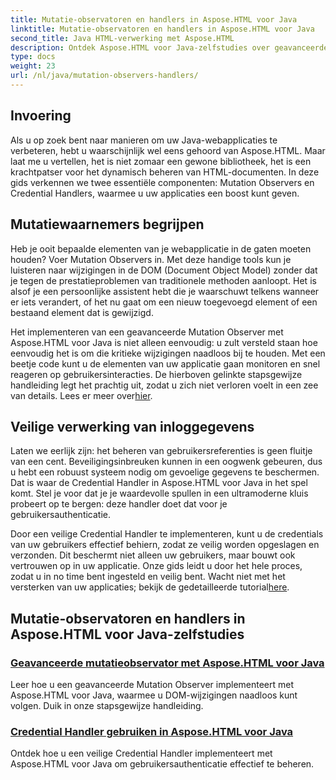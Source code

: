 ```yaml
---
title: Mutatie-observatoren en handlers in Aspose.HTML voor Java
linktitle: Mutatie-observatoren en handlers in Aspose.HTML voor Java
second_title: Java HTML-verwerking met Aspose.HTML
description: Ontdek Aspose.HTML voor Java-zelfstudies over geavanceerde mutatieobservatoren en veilige referentiehandlers om uw webapplicaties te verbeteren.
type: docs
weight: 23
url: /nl/java/mutation-observers-handlers/
---
```

## Invoering

Als u op zoek bent naar manieren om uw Java-webapplicaties te verbeteren, hebt u waarschijnlijk wel eens gehoord van Aspose.HTML. Maar laat me u vertellen, het is niet zomaar een gewone bibliotheek, het is een krachtpatser voor het dynamisch beheren van HTML-documenten. In deze gids verkennen we twee essentiële componenten: Mutation Observers en Credential Handlers, waarmee u uw applicaties een boost kunt geven. 

## Mutatiewaarnemers begrijpen

Heb je ooit bepaalde elementen van je webapplicatie in de gaten moeten houden? Voer Mutation Observers in. Met deze handige tools kun je luisteren naar wijzigingen in de DOM (Document Object Model) zonder dat je tegen de prestatieproblemen van traditionele methoden aanloopt. Het is alsof je een persoonlijke assistent hebt die je waarschuwt telkens wanneer er iets verandert, of het nu gaat om een nieuw toegevoegd element of een bestaand element dat is gewijzigd. 

Het implementeren van een geavanceerde Mutation Observer met Aspose.HTML voor Java is niet alleen eenvoudig: u zult versteld staan hoe eenvoudig het is om die kritieke wijzigingen naadloos bij te houden. Met een beetje code kunt u de elementen van uw applicatie gaan monitoren en snel reageren op gebruikersinteracties. De hierboven gelinkte stapsgewijze handleiding legt het prachtig uit, zodat u zich niet verloren voelt in een zee van details. Lees er meer over[hier](./mutation-observer/).

## Veilige verwerking van inloggegevens

Laten we eerlijk zijn: het beheren van gebruikersreferenties is geen fluitje van een cent. Beveiligingsinbreuken kunnen in een oogwenk gebeuren, dus u hebt een robuust systeem nodig om gevoelige gegevens te beschermen. Dat is waar de Credential Handler in Aspose.HTML voor Java in het spel komt. Stel je voor dat je je waardevolle spullen in een ultramoderne kluis probeert op te bergen: deze handler doet dat voor je gebruikersauthenticatie.

Door een veilige Credential Handler te implementeren, kunt u de credentials van uw gebruikers effectief behiern, zodat ze veilig worden opgeslagen en verzonden. Dit beschermt niet alleen uw gebruikers, maar bouwt ook vertrouwen op in uw applicatie. Onze gids leidt u door het hele proces, zodat u in no time bent ingesteld en veilig bent. Wacht niet met het versterken van uw applicaties; bekijk de gedetailleerde tutorial[here](./credential-handler/).

## Mutatie-observatoren en handlers in Aspose.HTML voor Java-zelfstudies
### [Geavanceerde mutatieobservator met Aspose.HTML voor Java](./mutation-observer/)
Leer hoe u een geavanceerde Mutation Observer implementeert met Aspose.HTML voor Java, waarmee u DOM-wijzigingen naadloos kunt volgen. Duik in onze stapsgewijze handleiding.
### [Credential Handler gebruiken in Aspose.HTML voor Java](./credential-handler/)
Ontdek hoe u een veilige Credential Handler implementeert met Aspose.HTML voor Java om gebruikersauthenticatie effectief te beheren.